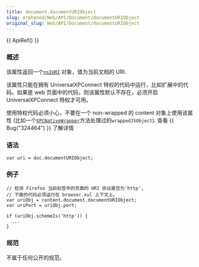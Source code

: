 ```yaml
---
title: document.documentURIObject
slug: orphaned/Web/API/Document/documentURIObject
original_slug: Web/API/Document/documentURIObject
---
```

{{ ApiRef() }}

### 概述

该属性返回一个[`nsIURI`](../../Article_not_found?uri=zh-cn/XPCOM_Interface_Reference/nsIURI&ident=nsIURI) 对象，值为当前文档的 URI.

该属性只能在拥有 UniversalXPConnect 特权的代码中运行，比如扩展中的代码。如果是 web 页面中的代码，则该属性默认不存在，必须开启 UniversalXPConnect 特权才可用。

使用特权代码必须小心，不要在一个 non-wrapped 的 content 对象上使用该属性 (比如一个[`XPCNativeWrapper`](/zh-cn/XPCNativeWrapper)方法处理过的`wrappedJSObject`). 查看 {{ Bug("324464") }} 了解详情

### 语法

```plain
var uri = doc.documentURIObject;
```

### 例子

```plain
// 检测 Firefox 当前标签中的页面的 URI 协议是否为'http',
// 下面的代码必须运行在 browser.xul 上下文上。
var uriObj = content.document.documentURIObject;
var uriPort = uriObj.port;

if (uriObj.schemeIs('http')) {
  ...
}
```

### 规范

不属于任何公开的规范。
